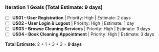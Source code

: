 ### Iteration 1 Goals (Total Estimate: 9 days)

- [ ] **US01 – User Registration**           | Priority: High   | Estimate: 2 days  
- [ ] **US02 – User Login & Logout**         | Priority: High   | Estimate: 1 day  
- [ ] **US03 – Browse Cleaning Services**    | Priority: High   | Estimate: 3 days  
- [ ] **US04 – Book Cleaning Appointment**   | Priority: High   | Estimate: 3 days  

**Total Estimate**: 2 + 1 + 3 + 3 = **9 days**
